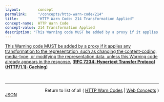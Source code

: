 ```yaml
---
layout:        concept
permalink:     "/concepts/http-warn-code/214"
title:         "HTTP Warn Code: 214 Transformation Applied"
concept-name:  HTTP Warn Code
concept-value: 214 Transformation Applied
description: "This Warning code MUST be added by a proxy if it applies any transformation to the representation, such as changing the content-coding, media-type, or modifying the representation data, unless this Warning code already appears in the response."
---
```


[This Warning code MUST be added by a proxy if it applies any transformation to the representation, such as changing the content-coding, media-type, or modifying the representation data, unless this Warning code already appears in the response.](https://datatracker.ietf.org/doc/html/rfc7234#section-5.5.6 "Read documentation for HTTP Warn Code &#34;214&#34;") (**[RFC 7234: Hypertext Transfer Protocol (HTTP/1.1): Caching](/specs/IETF/RFC/7234 "The Hypertext Transfer Protocol (HTTP) is an application-level protocol for distributed, collaborative, hypertext information systems. This document defines requirements on HTTP caches and the associated header fields that control cache behavior or indicate cacheable response messages.")**)

<br/>
<hr/>

<p style="float : left"><a href="./214.json" title="JSON representing this particular Web Concept value">JSON</a></p>
<p style="text-align: right">Return to list of all ( <a href="../http-warn-code/">HTTP Warn Codes</a> | <a href="../">Web Concepts</a> )</p>
